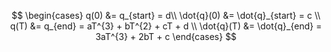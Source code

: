 $$
\begin{cases}
q(0) &= q_{start} = d\\
\dot{q}(0) &= \dot{q}_{start} = c \\
q(T) &= q_{end} = aT^{3} + bT^{2} + cT + d \\
\dot{q}(T) &= \dot{q}_{end} = 3aT^{3} + 2bT + c
\end{cases}
$$